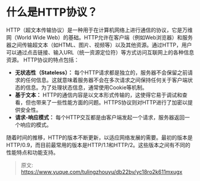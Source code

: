 # 什么是HTTP协议？

HTTP（超文本传输协议）是一种用于在计算机网络上进行通信的协议，它是万维网（World Wide Web）的基础。HTTP允许在客户端（例如Web浏览器）和服务器之间传输超文本（如HTML、图片、视频等）以及其他资源。通过HTTP，用户可以通过点击链接、输入URL（统一资源定位符）等方式访问互联网上的各种信息资源。
HTTP协议的特点包括：

-  **无状态性（Stateless）：** 每个HTTP请求都是独立的，服务器不会保留之前请求的任何信息。这就意味着服务器不会在多次请求之间保持任何关于客户端状态的信息。为了处理状态信息，通常使用Cookie等机制。 
-  **基于文本：** HTTP的通信内容是以文本形式传输的，这使得它易于调试和查看，但也带来了一些性能方面的问题。HTTPS协议则对HTTP进行了加密以提供安全性。 
-  **请求-响应模式：** 每个HTTP交互都是由客户端发起一个请求，服务器返回一个响应的模式。 

随着时间的推移，HTTP的版本不断更新，以适应网络发展的需要。最初的版本是HTTP/0.9，而目前最常用的版本是HTTP/1.1和HTTP/2。这些版本之间有不同的性能特点和功能支持。


> 原文: <https://www.yuque.com/tulingzhouyu/db22bv/yc18ro2k611mxugx>